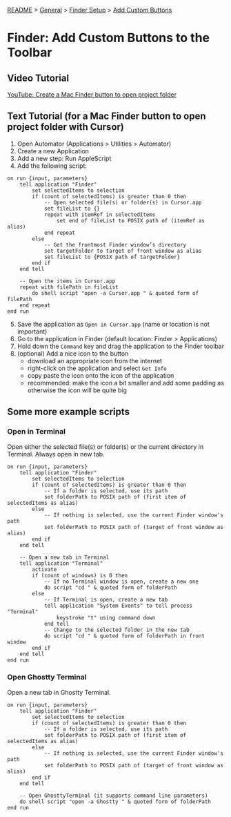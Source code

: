 [README](../../README.md) > [General](general_overview.md) > [Finder Setup](finder_setup.md) > [Add Custom Buttons](finder_add_custom_buttons.md)

# Finder: Add Custom Buttons to the Toolbar

## Video Tutorial

[YouTube: Create a Mac Finder button to open project folder](https://www.youtube.com/watch?v=nQ7NErMDaKo)

## Text Tutorial (for a Mac Finder button to open project folder with Cursor)

1. Open Automator (Applications > Utilities > Automator)
2. Create a new Application
3. Add a new step: Run AppleScript
4. Add the following script:

```applescript
on run {input, parameters}
    tell application "Finder"
        set selectedItems to selection
        if (count of selectedItems) is greater than 0 then
            -- Open selected file(s) or folder(s) in Cursor.app
            set fileList to {}
            repeat with itemRef in selectedItems
                set end of fileList to POSIX path of (itemRef as alias)
            end repeat
        else
            -- Get the frontmost Finder window’s directory
            set targetFolder to target of front window as alias
            set fileList to {POSIX path of targetFolder}
        end if
    end tell

    -- Open the items in Cursor.app
    repeat with filePath in fileList
        do shell script "open -a Cursor.app " & quoted form of filePath
    end repeat
end run
```

5. Save the application as `Open in Cursor.app` (name or location is not important)
6. Go to the application in Finder (default location: Finder > Applications)
7. Hold down the `Command` key and drag the application to the Finder toolbar
8. (optional) Add a nice icon to the button
   - download an appropriate icon from the internet
   - right-click on the application and select `Get Info`
   - copy paste the icon onto the icon of the application
   - recommended: make the icon a bit smaller and add some padding as otherwise the icon will be quite big

## Some more example scripts

### Open in Terminal

Open either the selected file(s) or folder(s) or the current directory in Terminal. Always open in new tab.

```applescript
on run {input, parameters}
    tell application "Finder"
        set selectedItems to selection
        if (count of selectedItems) is greater than 0 then
            -- If a folder is selected, use its path
            set folderPath to POSIX path of (first item of selectedItems as alias)
        else
            -- If nothing is selected, use the current Finder window's path
            set folderPath to POSIX path of (target of front window as alias)
        end if
    end tell

    -- Open a new tab in Terminal
    tell application "Terminal"
        activate
        if (count of windows) is 0 then
            -- If no Terminal window is open, create a new one
            do script "cd " & quoted form of folderPath
        else
            -- If Terminal is open, create a new tab
            tell application "System Events" to tell process "Terminal"
                keystroke "t" using command down
            end tell
            -- Change to the selected folder in the new tab
            do script "cd " & quoted form of folderPath in front window
        end if
    end tell
end run
```

### Open Ghostty Terminal

Open a new tab in Ghostty Terminal.

```applescript
on run {input, parameters}
    tell application "Finder"
        set selectedItems to selection
        if (count of selectedItems) is greater than 0 then
            -- If a folder is selected, use its path
            set folderPath to POSIX path of (first item of selectedItems as alias)
        else
            -- If nothing is selected, use the current Finder window's path
            set folderPath to POSIX path of (target of front window as alias)
        end if
    end tell

    -- Open GhosttyTerminal (it supports command line parameters)
    do shell script "open -a Ghostty " & quoted form of folderPath
end run
```
